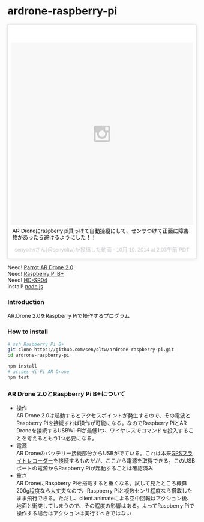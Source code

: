 ardrone-raspberry-pi
====================
<blockquote class="instagram-media" data-instgrm-captioned data-instgrm-version="3" style=" background:#FFF; border:0; border-radius:3px; box-shadow:0 0 1px 0 rgba(0,0,0,0.5),0 1px 10px 0 rgba(0,0,0,0.15); margin: 1px; max-width:658px; padding:0; width:99.375%; width:-webkit-calc(100% - 2px); width:calc(100% - 2px);"><div style="padding:8px;"><div style=" background:#F8F8F8; line-height:0; margin-top:40px; padding:50% 0; text-align:center; width:100%;"> <div style=" background:url(data:image/png;base64,iVBORw0KGgoAAAANSUhEUgAAACwAAAAsCAMAAAApWqozAAAAGFBMVEUiIiI9PT0eHh4gIB4hIBkcHBwcHBwcHBydr+JQAAAACHRSTlMABA4YHyQsM5jtaMwAAADfSURBVDjL7ZVBEgMhCAQBAf//42xcNbpAqakcM0ftUmFAAIBE81IqBJdS3lS6zs3bIpB9WED3YYXFPmHRfT8sgyrCP1x8uEUxLMzNWElFOYCV6mHWWwMzdPEKHlhLw7NWJqkHc4uIZphavDzA2JPzUDsBZziNae2S6owH8xPmX8G7zzgKEOPUoYHvGz1TBCxMkd3kwNVbU0gKHkx+iZILf77IofhrY1nYFnB/lQPb79drWOyJVa/DAvg9B/rLB4cC+Nqgdz/TvBbBnr6GBReqn/nRmDgaQEej7WhonozjF+Y2I/fZou/qAAAAAElFTkSuQmCC); display:block; height:44px; margin:0 auto -44px; position:relative; top:-22px; width:44px;"></div></div><p style=" margin:8px 0 0 0; padding:0 4px;"> <a href="https://instagram.com/p/uxVuyNlbPl/" style=" color:#000; font-family:Arial,sans-serif; font-size:14px; font-style:normal; font-weight:normal; line-height:17px; text-decoration:none; word-wrap:break-word;" target="_top">AR Droneにraspberry pi乗っけて自動操縦にして、センサつけて正面に障害物があったら避けるようにした！！</a></p><p style="font-family:Arial,sans-serif;color:#c9c8cd; font-size:14px; line-height:17px; margin-bottom:0; margin-top:8px; overflow:hidden; padding:8px 0 7px; text-align:center; text-overflow:ellipsis; white-space:nowrap;">senyoltwさん(@senyoltw)が投稿した動画&nbsp;- <time style=" font-family:Arial,sans-serif; font-size:14px; line-height:17px;" datetime="2014-10-30T09:03:50+00:00">10月 10, 2014 at 2:03午前 PDT</time></p></div></blockquote><script async defer src="//platform.instagram.com/en_US/embeds.js"></script>


Need! [Parrot AR Drone 2.0](http://www.amazon.co.jp/gp/product/B00HYO158Q?ie=UTF8&camp=1207&creative=8411&creativeASIN=B00HYO158Q&linkCode=shr&tag=senyoltw-22&qid=1414738801&sr=8-3&keywords=AR+Drone+2)  
Need!  [Raspberry Pi B+](http://www.amazon.co.jp/gp/product/B00LT4BOK6?ie=UTF8&camp=1207&creative=8411&creativeASIN=B00LT4BOK6&linkCode=shr&tag=senyoltw-22&qid=1414829539&sr=8-1&keywords=Raspberry+Pi)  
Need! [HC-SR04](http://www.amazon.co.jp/gp/product/B004U8TOE6?ie=UTF8&camp=1207&creative=8411&creativeASIN=B004U8TOE6&linkCode=shr&tag=senyoltw-22&qid=1414829665&sr=8-1&keywords=HC-SR04)  
Install! [node.js](http://ja.wikipedia.org/wiki/Node.js)  

### Introduction
AR.Drone 2.0をRaspberry Piで操作するプログラム

### How to install
```bash
# ssh Raspberry Pi B+
git clone https://github.com/senyoltw/ardrone-raspberry-pi.git
cd ardrone-raspberry-pi

npm install
# accses Wi-Fi AR Drone
npm test
```

### AR Drone 2.0とRaspberry Pi B+について
* 操作  
AR Drone 2.0は起動するとアクセスポイントが発生するので、その電波とRaspberry Piを接続すれば操作が可能になる。なのでRaspberry PiとAR Droneを接続するUSBWi-Fiが最低1つ、ワイヤレスでコマンドを投入することを考えるともう1つ必要になる。
* 電源  
AR Droneのバッテリー接続部分からUSBがでている。これは本来[GPSフライトレコーダー](http://www.amazon.co.jp/gp/product/B00DAL6D3Y?ie=UTF8&camp=1207&creative=8411&creativeASIN=B00DAL6D3Y&linkCode=shr&tag=senyoltw-22&qid=1414830236&sr=8-2&keywords=GPS+ar+drone)を接続するものだが、ここから電源を取得できる。このUSBポートの電源からRaspberry Piが起動することは確認済み
* 重さ  
AR DroneにRaspberry Piを搭載すると重くなる。試して見たところ概算200g程度なら大丈夫なので、Raspberry Piと複数センサ程度なら搭載したまま飛行できる。ただし、client.animateによる空中回転はアクション後、地面と衝突してしまうので、その程度の影響はある。よってRaspberry Piで操作する場合はアクションは実行すべきではない

